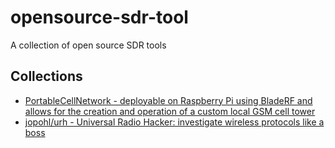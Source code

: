 # opensource-sdr-tool

A collection of open source SDR tools

## Collections

* [PortableCellNetwork - deployable on Raspberry Pi using BladeRF and allows for the creation and operation of a custom local GSM cell tower](https://mbro95.github.io/PortableCellNetwork/)
* [jopohl/urh - Universal Radio Hacker: investigate wireless protocols like a boss](https://github.com/jopohl/urh)

